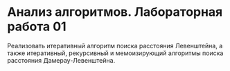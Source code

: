 # Анализ алгоритмов. Лабораторная работа 01

Реализовать итеративный алгоритм поиска расстояния Левенштейна, а также
итеративный, рекурсивный и мемоизирующий алгоритмы поиска расстояния
Дамерау-Левенштейна.

